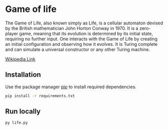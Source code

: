 # Game of life 

The Game of Life, also known simply as Life, is a cellular automaton devised by the British mathematician John Horton Conway in 1970. It is a zero-player game, meaning that its evolution is determined by its initial state, requiring no further input. One interacts with the Game of Life by creating an initial configuration and observing how it evolves. It is Turing complete and can simulate a universal constructor or any other Turing machine.

[Wikipedia Link](https://en.wikipedia.org/wiki/Conway%27s_Game_of_Life)



## Installation

Use the package manager [pip](https://pip.pypa.io/en/stable/) to install required dependencies.

```bash
pip install -r requirements.txt
```

## Run locally

```bash
py life.py
```